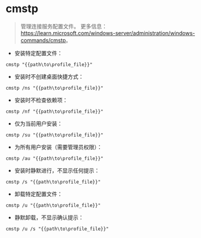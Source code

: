 # cmstp

> 管理连接服务配置文件。
> 更多信息：<https://learn.microsoft.com/windows-server/administration/windows-commands/cmstp>。

- 安装特定配置文件：

`cmstp "{{path\to\profile_file}}"`

- 安装时不创建桌面快捷方式：

`cmstp /ns "{{path\to\profile_file}}"`

- 安装时不检查依赖项：

`cmstp /nf "{{path\to\profile_file}}"`

- 仅为当前用户安装：

`cmstp /su "{{path\to\profile_file}}"`

- 为所有用户安装（需要管理员权限）：

`cmstp /au "{{path\to\profile_file}}"`

- 安装时静默进行，不显示任何提示：

`cmstp /s "{{path\to\profile_file}}"`

- 卸载特定配置文件：

`cmstp /u "{{path\to\profile_file}}"`

- 静默卸载，不显示确认提示：

`cmstp /u /s "{{path\to\profile_file}}"`
